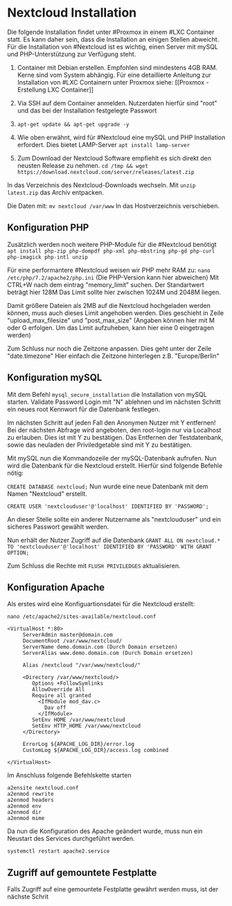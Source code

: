 # Nextcloud Installation

Die folgende Installation findet unter #Proxmox in einem #LXC Container statt. Es kann daher sein, dass die Installation an einigen Stellen abweicht.
Für die Installation von #Nextcloud ist es wichtig, einen Server mit mySQL und PHP-Unterstützung zur Verfügung steht.

1. Container mit Debian erstellen. Empfohlen sind mindestens 4GB RAM. Kerne sind vom System abhängig.
Für eine detaillierte Anleitung zur Installation von #LXC Containern unter Proxmox siehe:  [[Proxmox - Erstellung LXC Container]]

2.  Via SSH auf dem Container anmelden. Nutzerdaten hierfür sind "root" und das bei der Installation festgelegte Passwort

3.  `apt-get update && apt-get upgrade -y `

4. Wie oben erwähnt, wird für #Nextcloud eine mySQL und PHP Installation erfordert. Dies bietet LAMP-Server `apt install lamp-server`

5. Zum Download der Nextcloud Software empfiehlt es sich direkt den neusten Release zu nehmen.
`cd /tmp && wget https://download.nextcloud.com/server/releases/latest.zip `

In das Verzeichnis des Nextcloud-Downloads wechseln.
Mit `unzip latest.zip` das Archiv entpacken.

Die Daten mit:
`mv nextcloud /var/www`
In das Hostverzeichnis verschieben.

## Konfiguration PHP
Zusätzlich werden noch weitere PHP-Module für die #Nextcloud benötigt
`apt install php-zip php-dompdf php-xml php-mbstring php-gd php-curl php-imagick php-intl unzip`

Für eine performantere #Nextcloud weisen wir PHP mehr RAM zu:
`nano /etc/php/7.2/apache2/php.ini` (Die PHP-Version kann hier abweichen)
Mit CTRL+W nach dem eintrag "memory_limit" suchen.
Der Standartwert beträgt hier 128M
Das Limit sollte hier zwischen 1024M und 2048M liegen.

Damit größere Dateien als 2MB auf die Nextcloud hochgeladen werden können, muss auch dieses Limit angehoben werden. Dies geschieht in Zeile "upload_max_filesize" und "post_max_size" (Angaben können hier mit M oder G erfolgen. Um das Limit aufzuheben, kann hier eine 0 eingetragen werden)

Zum Schluss nur noch die Zeitzone anpassen. Dies geht unter der Zeile "date.timezone"
Hier einfach die Zeitzone hinterlegen z.B. "Europe/Berlin"

## Konfiguration mySQL

Mit dem Befehl `mysql_secure_installation` die Installation von mySQL starten.
Validate Password Login mit "N" ablehnen und im nächsten Schritt ein neues root Kennwort für die Datenbank festlegen.

Im nächsten Schritt auf jeden Fall den Anonymen Nutzer mit Y entfernen!
Bei der nächsten Abfrage wird angeboten, den root-login nur via Localhost zu erlauben. Dies ist mit Y zu bestätigen. Das Entfernen der Testdatenbank, sowie das neuladen der Priviledgetable sind mit Y zu bestätigen.

Mit mySQL nun die Kommandozeile der mySQL-Datenbank aufrufen.
Nun wird die Datenbank für die Nextcloud erstellt. Hierfür sind folgende Befehle nötig:

`CREATE DATABASE nextcloud;`
Nun wurde eine neue Datenbank mit dem Namen "Nextcloud" erstellt.

`CREATE USER 'nextclouduser'@'localhost' IDENTIFIED BY 'PASSWORD';`

An dieser Stelle sollte ein anderer Nutzername als "nextclouduser" und ein sicheres Passwort gewählt werden.

Nun erhält der Nutzer Zugriff auf die Datenbank
`GRANT ALL ON nextcloud.* TO 'nextclouduser'@'localhost' IDENTIFIED BY 'PASSWORD' WITH GRANT OPTION;`

Zum Schluss die Rechte mit `FLUSH PRIVILEDGES` aktualisieren.

## Konfiguration Apache

Als erstes wird eine Konfiguartionsdatei für die Nextcloud erstellt:

`nano /etc/apache2/sites-available/nextcloud.conf`

```
<VirtualHost *:80>
     ServerAdmin master@domain.com
     DocumentRoot /var/www/nextcloud/
     ServerName demo.domain.com (Durch Domain ersetzen)
     ServerAlias www.demo.domain.com (Durch Domain ersetzen)
  
     Alias /nextcloud "/var/www/nextcloud/"

     <Directory /var/www/nextcloud/>
        Options +FollowSymlinks
        AllowOverride All
        Require all granted
          <IfModule mod_dav.c>
            Dav off
          </IfModule>
        SetEnv HOME /var/www/nextcloud
        SetEnv HTTP_HOME /var/www/nextcloud
     </Directory>

     ErrorLog ${APACHE_LOG_DIR}/error.log
     CustomLog ${APACHE_LOG_DIR}/access.log combined

</VirtualHost>
```

Im Anschluss folgende Befehlskette starten
```
a2ensite nextcloud.conf
a2enmod rewrite
a2enmod headers
a2enmod env
a2enmod dir
a2enmod mime
```

Da nun die Konfiguration des Apache geändert wurde, muss nun ein Neustart des Services durchgeführt werden.

`systemctl restart apache2.service`

## Zugriff auf gemountete Festplatte 

Falls Zugriff auf eine gemountete Festplatte gewährt werden muss, ist der nächste Schrit

